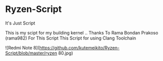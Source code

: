 # Ryzen-Script
It's Just Script

This is my scipt for my building kernel ..
Thanks To Rama Bondan Prakoso (rama982) For This Script
This Script for using Clang Toolchain

![Redmi Note 8](https://github.com/kutemeikito/Ryzen-Script/blob/master/ryzen 80.jpg)
